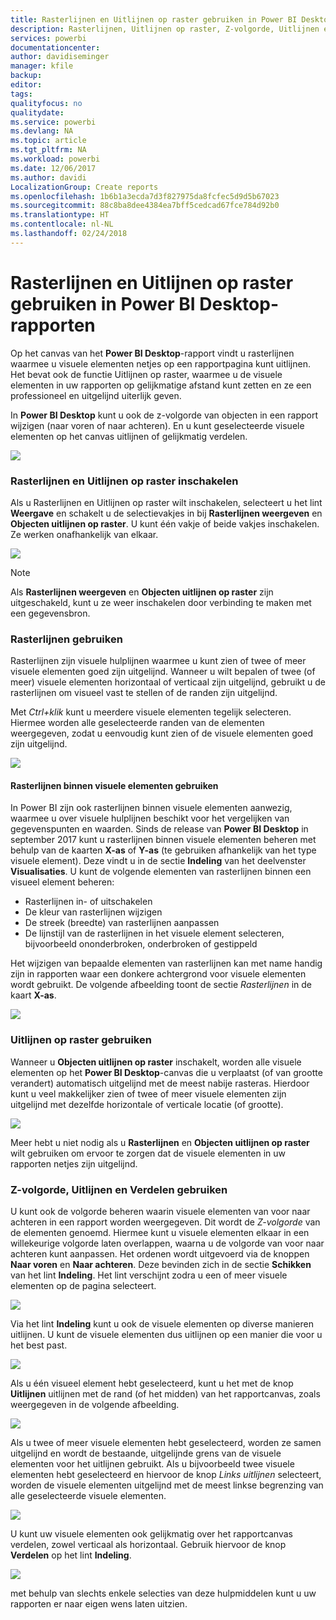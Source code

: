 ```yaml
---
title: Rasterlijnen en Uitlijnen op raster gebruiken in Power BI Desktop-rapporten
description: Rasterlijnen, Uitlijnen op raster, Z-volgorde, Uitlijnen en Verdelen gebruiken in Power BI Desktop-rapporten
services: powerbi
documentationcenter: 
author: davidiseminger
manager: kfile
backup: 
editor: 
tags: 
qualityfocus: no
qualitydate: 
ms.service: powerbi
ms.devlang: NA
ms.topic: article
ms.tgt_pltfrm: NA
ms.workload: powerbi
ms.date: 12/06/2017
ms.author: davidi
LocalizationGroup: Create reports
ms.openlocfilehash: 1b6b1a3ecda7d3f827975da8fcfec5d9d5b67023
ms.sourcegitcommit: 88c8ba8dee4384ea7bff5cedcad67fce784d92b0
ms.translationtype: HT
ms.contentlocale: nl-NL
ms.lasthandoff: 02/24/2018
---
```

# <a name="use-gridlines-and-snap-to-grid-in-power-bi-desktop-reports"></a>Rasterlijnen en Uitlijnen op raster gebruiken in Power BI Desktop-rapporten
Op het canvas van het **Power BI Desktop**-rapport vindt u rasterlijnen waarmee u visuele elementen netjes op een rapportpagina kunt uitlijnen. Het bevat ook de functie Uitlijnen op raster, waarmee u de visuele elementen in uw rapporten op gelijkmatige afstand kunt zetten en ze een professioneel en uitgelijnd uiterlijk geven.

In **Power BI Desktop** kunt u ook de z-volgorde van objecten in een rapport wijzigen (naar voren of naar achteren). En u kunt geselecteerde visuele elementen op het canvas uitlijnen of gelijkmatig verdelen.

![](media/desktop-gridlines-snap-to-grid/snap-to-grid_0.png)

### <a name="enabling-gridlines-and-snap-to-grid"></a>Rasterlijnen en Uitlijnen op raster inschakelen
Als u Rasterlijnen en Uitlijnen op raster wilt inschakelen, selecteert u het lint **Weergave** en schakelt u de selectievakjes in bij **Rasterlijnen weergeven** en **Objecten uitlijnen op raster**.  U kunt één vakje of beide vakjes inschakelen. Ze werken onafhankelijk van elkaar.

![](media/desktop-gridlines-snap-to-grid/snap-to-grid_1.png)

> [!NOTE]
> Als **Rasterlijnen weergeven** en **Objecten uitlijnen op raster** zijn uitgeschakeld, kunt u ze weer inschakelen door verbinding te maken met een gegevensbron.
> 
> 

### <a name="using-gridlines"></a>Rasterlijnen gebruiken
Rasterlijnen zijn visuele hulplijnen waarmee u kunt zien of twee of meer visuele elementen goed zijn uitgelijnd. Wanneer u wilt bepalen of twee (of meer) visuele elementen horizontaal of verticaal zijn uitgelijnd, gebruikt u de rasterlijnen om visueel vast te stellen of de randen zijn uitgelijnd.

Met *Ctrl+klik* kunt u meerdere visuele elementen tegelijk selecteren. Hiermee worden alle geselecteerde randen van de elementen weergegeven, zodat u eenvoudig kunt zien of de visuele elementen goed zijn uitgelijnd.

![](media/desktop-gridlines-snap-to-grid/snap-to-grid_2.png)

#### <a name="using-gridlines-inside-visuals"></a>Rasterlijnen binnen visuele elementen gebruiken
In Power BI zijn ook rasterlijnen binnen visuele elementen aanwezig, waarmee u over visuele hulplijnen beschikt voor het vergelijken van gegevenspunten en waarden. Sinds de release van **Power BI Desktop** in september 2017 kunt u rasterlijnen binnen visuele elementen beheren met behulp van de kaarten **X-as** of **Y-as** (te gebruiken afhankelijk van het type visuele element). Deze vindt u in de sectie **Indeling** van het deelvenster **Visualisaties**. U kunt de volgende elementen van rasterlijnen binnen een visueel element beheren:

* Rasterlijnen in- of uitschakelen
* De kleur van rasterlijnen wijzigen
* De streek (breedte) van rasterlijnen aanpassen
* De lijnstijl van de rasterlijnen in het visuele element selecteren, bijvoorbeeld ononderbroken, onderbroken of gestippeld

Het wijzigen van bepaalde elementen van rasterlijnen kan met name handig zijn in rapporten waar een donkere achtergrond voor visuele elementen wordt gebruikt. De volgende afbeelding toont de sectie *Rasterlijnen* in de kaart **X-as**.

![](media/desktop-gridlines-snap-to-grid/snap-to-grid_9.png)

### <a name="using-snap-to-grid"></a>Uitlijnen op raster gebruiken
Wanneer u **Objecten uitlijnen op raster** inschakelt, worden alle visuele elementen op het **Power BI Desktop**-canvas die u verplaatst (of van grootte verandert) automatisch uitgelijnd met de meest nabije rasteras. Hierdoor kunt u veel makkelijker zien of twee of meer visuele elementen zijn uitgelijnd met dezelfde horizontale of verticale locatie (of grootte).

![](media/desktop-gridlines-snap-to-grid/snap-to-grid_3.png)

Meer hebt u niet nodig als u **Rasterlijnen** en **Objecten uitlijnen op raster** wilt gebruiken om ervoor te zorgen dat de visuele elementen in uw rapporten netjes zijn uitgelijnd.

### <a name="using-z-order-align-and-distribute"></a>Z-volgorde, Uitlijnen en Verdelen gebruiken
U kunt ook de volgorde beheren waarin visuele elementen van voor naar achteren in een rapport worden weergegeven. Dit wordt de *Z-volgorde* van de elementen genoemd. Hiermee kunt u visuele elementen elkaar in een willekeurige volgorde laten overlappen, waarna u de volgorde van voor naar achteren kunt aanpassen. Het ordenen wordt uitgevoerd via de knoppen **Naar voren** en **Naar achteren**. Deze bevinden zich in de sectie **Schikken** van het lint **Indeling**. Het lint verschijnt zodra u een of meer visuele elementen op de pagina selecteert.

![](media/desktop-gridlines-snap-to-grid/snap-to-grid_4.png)

Via het lint **Indeling** kunt u ook de visuele elementen op diverse manieren uitlijnen. U kunt de visuele elementen dus uitlijnen op een manier die voor u het best past.

![](media/desktop-gridlines-snap-to-grid/snap-to-grid_5.png)

Als u één visueel element hebt geselecteerd, kunt u het met de knop **Uitlijnen** uitlijnen met de rand (of het midden) van het rapportcanvas, zoals weergegeven in de volgende afbeelding.

![](media/desktop-gridlines-snap-to-grid/snap-to-grid_6.png)

Als u twee of meer visuele elementen hebt geselecteerd, worden ze samen uitgelijnd en wordt de bestaande, uitgelijnde grens van de visuele elementen voor het uitlijnen gebruikt. Als u bijvoorbeeld twee visuele elementen hebt geselecteerd en hiervoor de knop *Links uitlijnen* selecteert, worden de visuele elementen uitgelijnd met de meest linkse begrenzing van alle geselecteerde visuele elementen.

![](media/desktop-gridlines-snap-to-grid/snap-to-grid_7.png)

U kunt uw visuele elementen ook gelijkmatig over het rapportcanvas verdelen, zowel verticaal als horizontaal. Gebruik hiervoor de knop **Verdelen** op het lint **Indeling**.

![](media/desktop-gridlines-snap-to-grid/snap-to-grid_8.png)

met behulp van slechts enkele selecties van deze hulpmiddelen kunt u uw rapporten er naar eigen wens laten uitzien.

